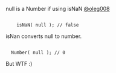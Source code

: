 null is a Number if using isNaN [@oleg008](http://twitter.com/oleg008)


<code>
    isNaN( null ); // false
</code>

isNan converts null to number.

<code>
  Number( null ); // 0
</code>

But WTF :)  
  